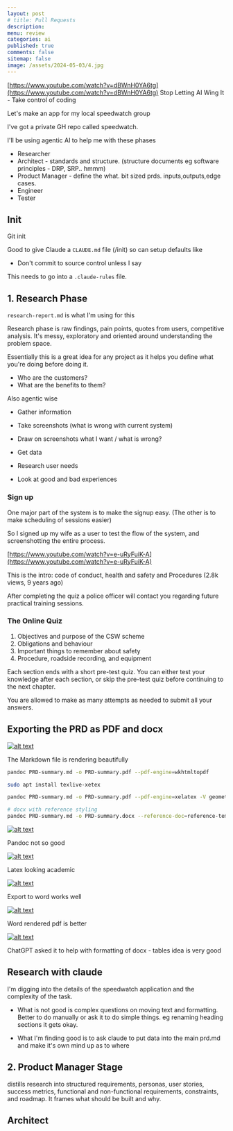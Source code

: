 ```yaml
---
layout: post
# title: Pull Requests 
description: 
menu: review
categories: ai 
published: true 
comments: false     
sitemap: false
image: /assets/2024-05-03/4.jpg
---
```


<!-- [![alt text](/assets/2025-08-30/6.jpg "Volcano")](/assets/2025-08-30/6.jpg) -->

[https://www.youtube.com/watch?v=dBWnH0YA6tg](https://www.youtube.com/watch?v=dBWnH0YA6tg) Stop Letting AI Wing It - Take control of coding

Let's make an app for my local speedwatch group

I've got a private GH repo called speedwatch.

I'll be using agentic AI to help me with these phases

- Researcher
- Architect - standards and structure. (structure documents eg software principles - DRP, SRP.. hmmm)
- Product Manager - define the what. bit sized prds. inputs,outputs,edge cases.
- Engineer
- Tester

## Init

Git init

Good to give Claude a `CLAUDE.md` file (/init) so can setup defaults like

- Don't commit to source control unless I say

This needs to go into a `.claude-rules` file.

## 1. Research Phase

`research-report.md` is what I'm using for this

Research phase is raw findings, pain points, quotes from users, competitive analysis. It's messy, exploratory and oriented around understanding the problem space.


Essentially this is a great idea for any project as it helps you define what you're doing before doing it. 

- Who are the customers?
- What are the benefits to them?

Also agentic wise

- Gather information
- Take screenshots (what is wrong with current system)
- Draw on screenshots what I want / what is wrong?

- Get data
- Research user needs
- Look at good and bad experiences


### Sign up

One major part of the system is to make the signup easy. (The other is to make scheduling of sessions easier)

So I signed up my wife as a user to test the flow of the system, and screenshotting the entire process.

[https://www.youtube.com/watch?v=e-uRyFuiK-A](https://www.youtube.com/watch?v=e-uRyFuiK-A)

This is the intro: code of conduct, health and safety and Procedures (2.8k views, 9 years ago)

After completing the quiz a police officer will contact you regarding future practical training sessions.

### The Online Quiz

1. Objectives and purpose of the CSW scheme
2. Obligations and behaviour
3. Important things to remember about safety
4. Procedure, roadside recording, and equipment

Each section ends with a short pre-test quiz. You can either test your knowledge after each section, or skip the pre-test quiz before continuing to the next chapter.

You are allowed to make as many attempts as needed to submit all your answers.


## Exporting the PRD as PDF and docx

[![alt text](/assets/2025-09-04/1.jpg "Render of MD really good")](/assets/2025-09-04/1.jpg)

The Markdown file is rendering beautifully

```bash
pandoc PRD-summary.md -o PRD-summary.pdf --pdf-engine=wkhtmltopdf

sudo apt install texlive-xetex

pandoc PRD-summary.md -o PRD-summary.pdf --pdf-engine=xelatex -V geometry:margin=1in -V fontsize=11pt

# docx with reference styling
pandoc PRD-summary.md -o PRD-summary.docx --reference-doc=reference-template.docx
```

[![alt text](/assets/2025-09-04/2.jpg "Pandoc Not so good")](/assets/2025-09-04/2.jpg)

Pandoc not so good


[![alt text](/assets/2025-09-04/3.jpg "LaTeX looking academic")](/assets/2025-09-04/3.jpg)

Latex looking academic


[![alt text](/assets/2025-09-04/5.jpg "Export to word works well")](/assets/2025-09-04/5.jpg)

Export to word works well

[![alt text](/assets/2025-09-04/4.jpg "Word rendered PDF is better")](/assets/2025-09-04/4.jpg)

Word rendered pdf is better

[![alt text](/assets/2025-09-04/6.jpg "ChatGPT asked it to help with formatting of docx")](/assets/2025-09-04/6.jpg)

ChatGPT asked it to help with formatting of docx - tables idea is very good

## Research with claude

I'm digging into the details of the speedwatch application and the complexity of the task.

- What is not good is complex questions on moving text and formatting. Better to do manually or ask it to do simple things. eg renaming heading sections it gets okay.

- What I'm finding good is to ask claude to put data into the main prd.md and make it's own mind up as to where


## 2. Product Manager Stage

distills research into structured requirements, personas, user stories, success metrics, functional and non-functional requirements, constraints, and roadmap. It frames what should be built and why.



## Architect

